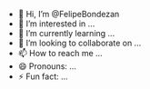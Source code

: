 - 👋 Hi, I’m @FelipeBondezan
- 👀 I’m interested in ...
- 🌱 I’m currently learning ...
- 💞️ I’m looking to collaborate on ...
- 📫 How to reach me ...
- 😄 Pronouns: ...
- ⚡ Fun fact: ...

<!---
FelipeBondezan/FelipeBondezan is a ✨ special ✨ repository because its `README.md` (this file) appears on your GitHub profile.
You can click the Preview link to take a look at your changes.
--->
